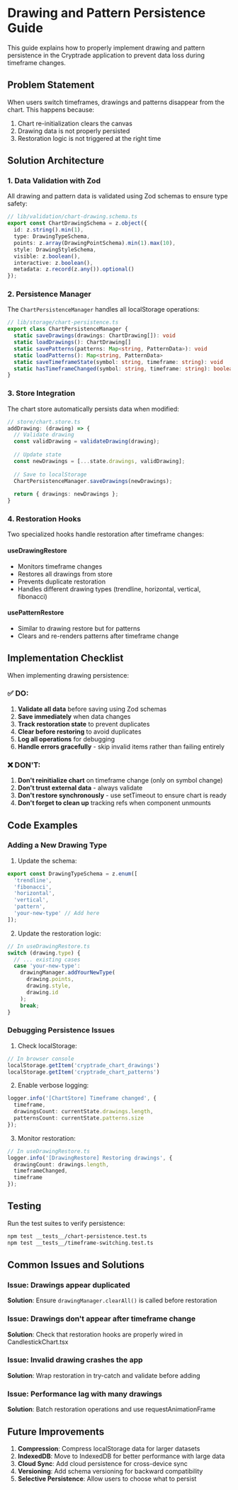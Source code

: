 # Drawing and Pattern Persistence Guide

This guide explains how to properly implement drawing and pattern persistence in the Cryptrade application to prevent data loss during timeframe changes.

## Problem Statement

When users switch timeframes, drawings and patterns disappear from the chart. This happens because:
1. Chart re-initialization clears the canvas
2. Drawing data is not properly persisted
3. Restoration logic is not triggered at the right time

## Solution Architecture

### 1. Data Validation with Zod

All drawing and pattern data is validated using Zod schemas to ensure type safety:

```typescript
// lib/validation/chart-drawing.schema.ts
export const ChartDrawingSchema = z.object({
  id: z.string().min(1),
  type: DrawingTypeSchema,
  points: z.array(DrawingPointSchema).min(1).max(10),
  style: DrawingStyleSchema,
  visible: z.boolean(),
  interactive: z.boolean(),
  metadata: z.record(z.any()).optional()
});
```

### 2. Persistence Manager

The `ChartPersistenceManager` handles all localStorage operations:

```typescript
// lib/storage/chart-persistence.ts
export class ChartPersistenceManager {
  static saveDrawings(drawings: ChartDrawing[]): void
  static loadDrawings(): ChartDrawing[]
  static savePatterns(patterns: Map<string, PatternData>): void
  static loadPatterns(): Map<string, PatternData>
  static saveTimeframeState(symbol: string, timeframe: string): void
  static hasTimeframeChanged(symbol: string, timeframe: string): boolean
}
```

### 3. Store Integration

The chart store automatically persists data when modified:

```typescript
// store/chart.store.ts
addDrawing: (drawing) => {
  // Validate drawing
  const validDrawing = validateDrawing(drawing);
  
  // Update state
  const newDrawings = [...state.drawings, validDrawing];
  
  // Save to localStorage
  ChartPersistenceManager.saveDrawings(newDrawings);
  
  return { drawings: newDrawings };
}
```

### 4. Restoration Hooks

Two specialized hooks handle restoration after timeframe changes:

#### useDrawingRestore
- Monitors timeframe changes
- Restores all drawings from store
- Prevents duplicate restoration
- Handles different drawing types (trendline, horizontal, vertical, fibonacci)

#### usePatternRestore
- Similar to drawing restore but for patterns
- Clears and re-renders patterns after timeframe change

## Implementation Checklist

When implementing drawing persistence:

### ✅ DO:
1. **Validate all data** before saving using Zod schemas
2. **Save immediately** when data changes
3. **Track restoration state** to prevent duplicates
4. **Clear before restoring** to avoid duplicates
5. **Log all operations** for debugging
6. **Handle errors gracefully** - skip invalid items rather than failing entirely

### ❌ DON'T:
1. **Don't reinitialize chart** on timeframe change (only on symbol change)
2. **Don't trust external data** - always validate
3. **Don't restore synchronously** - use setTimeout to ensure chart is ready
4. **Don't forget to clean up** tracking refs when component unmounts

## Code Examples

### Adding a New Drawing Type

1. Update the schema:
```typescript
export const DrawingTypeSchema = z.enum([
  'trendline', 
  'fibonacci', 
  'horizontal', 
  'vertical', 
  'pattern',
  'your-new-type' // Add here
]);
```

2. Update the restoration logic:
```typescript
// In useDrawingRestore.ts
switch (drawing.type) {
  // ... existing cases
  case 'your-new-type':
    drawingManager.addYourNewType(
      drawing.points,
      drawing.style,
      drawing.id
    );
    break;
}
```

### Debugging Persistence Issues

1. Check localStorage:
```javascript
// In browser console
localStorage.getItem('cryptrade_chart_drawings')
localStorage.getItem('cryptrade_chart_patterns')
```

2. Enable verbose logging:
```typescript
logger.info('[ChartStore] Timeframe changed', { 
  timeframe,
  drawingsCount: currentState.drawings.length,
  patternsCount: currentState.patterns.size
});
```

3. Monitor restoration:
```typescript
// In useDrawingRestore.ts
logger.info('[DrawingRestore] Restoring drawings', {
  drawingCount: drawings.length,
  timeframeChanged,
  timeframe
});
```

## Testing

Run the test suites to verify persistence:

```bash
npm test __tests__/chart-persistence.test.ts
npm test __tests__/timeframe-switching.test.ts
```

## Common Issues and Solutions

### Issue: Drawings appear duplicated
**Solution**: Ensure `drawingManager.clearAll()` is called before restoration

### Issue: Drawings don't appear after timeframe change
**Solution**: Check that restoration hooks are properly wired in CandlestickChart.tsx

### Issue: Invalid drawing crashes the app
**Solution**: Wrap restoration in try-catch and validate before adding

### Issue: Performance lag with many drawings
**Solution**: Batch restoration operations and use requestAnimationFrame

## Future Improvements

1. **Compression**: Compress localStorage data for larger datasets
2. **IndexedDB**: Move to IndexedDB for better performance with large data
3. **Cloud Sync**: Add cloud persistence for cross-device sync
4. **Versioning**: Add schema versioning for backward compatibility
5. **Selective Persistence**: Allow users to choose what to persist